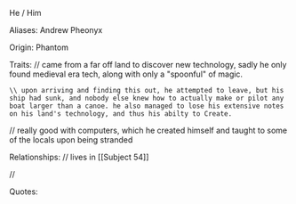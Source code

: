 He / Him

Aliases:
Andrew
Pheonyx
 
Origin: Phantom

Traits:
 // came from a far off land to discover new technology, sadly he only found medieval era tech, along with only a "spoonful" of magic. 

    \\ upon arriving and finding this out, he attempted to leave, but his ship had sunk, and nobody else knew how to actually make or pilot any boat larger than a canoe. he also managed to lose his extensive notes on his land's technology, and thus his abilty to Create.

 // really good with computers, which he created himself and taught to some of the locals upon being stranded
 
Relationships:
 // lives in [[Subject 54]]
 
 // 

Quotes:
